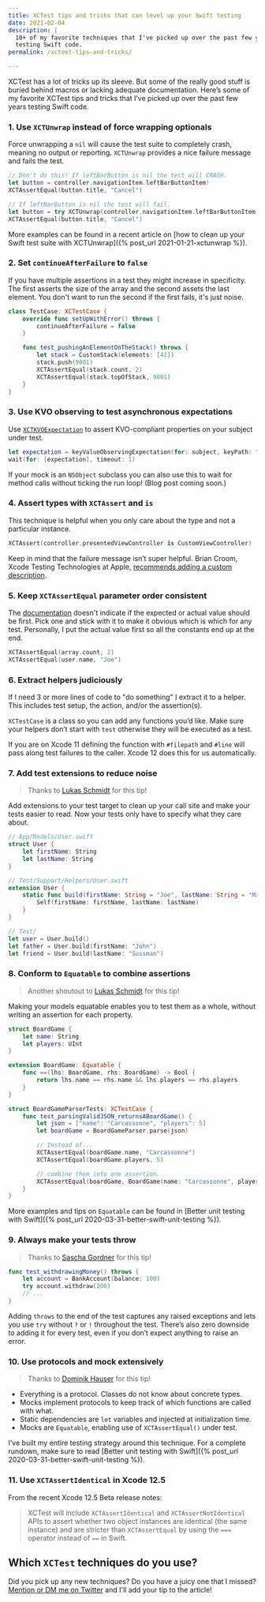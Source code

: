 ```yaml
---
title: XCTest tips and tricks that can level up your Swift testing
date: 2021-02-04
description: |
  10+ of my favorite techniques that I've picked up over the past few years of
  testing Swift code.
permalink: /xctest-tips-and-tricks/

---
```


XCTest has a lot of tricks up its sleeve. But some of the really good stuff is buried behind macros or lacking adequate documentation. Here’s some of my favorite XCTest tips and tricks that I’ve picked up over the past few years testing Swift code.

### 1. Use `XCTUnwrap` instead of force wrapping optionals

Force unwrapping a `nil` will cause the test suite to completely crash, meaning no output or reporting. `XCTUnwrap` provides a nice failure message and fails the test.

```swift
// Don't do this! If leftBarButton is nil the test will CRASH.
let button = controller.navigationItem.leftBarButtonItem!
XCTAssertEqual(button.title, "Cancel")
```

```swift
// If leftBarButton is nil the test will fail.
let button = try XCTUnwrap(controller.navigationItem.leftBarButtonItem)
XCTAssertEqual(button.title, "Cancel")
```

More examples can be found in a recent article on [how to clean up your Swift test suite with XCTUnwrap]({% post_url 2021-01-21-xctunwrap %}).

### 2. Set `continueAfterFailure` to `false`

If you have multiple assertions in a test they might increase in specificity. The first asserts the size of the array and the second assets the last element. You don't want to run the second if the first fails, it's just noise.

```swift
class TestCase: XCTestCase {
    override func setUpWithError() throws {
        continueAfterFailure = false
    }

    func test_pushingAnElementOnTheStack() throws {
        let stack = CustomStack(elements: [42])
        stack.push(9001)
        XCTAssertEqual(stack.count, 2)
        XCTAssertEqual(stack.topOfStack, 9001)
    }
}
```

### 3. Use KVO observing to test asynchronous expectations

Use [`XCTKVOExpectation`](https://developer.apple.com/documentation/xctest/xctkvoexpectation) to assert KVO-compliant properties on your subject under test.

```swift
let expectation = keyValueObservingExpectation(for: subject, keyPath: "property", expectedValue: value)
wait(for: [expectation], timeout: 1)
```

If your mock is an `NSObject` subclass you can also use this to wait for method calls without ticking the run loop! (Blog post coming soon.)

### 4. Assert types with `XCTAssert` and `is`

This technique is helpful when you only care about the type and not a particular instance.

```swift
XCTAssert(controller.presentedViewController is CustomViewController)
```

Keep in mind that the failure message isn’t super helpful. Brian Croom, Xcode Testing Technologies at Apple, [recommends adding a custom description](https://twitter.com/aikoniv/status/1356776234923954177?s=20).

### 5. Keep `XCTAssertEqual` parameter order consistent

The [documentation](https://developer.apple.com/documentation/xctest/xctassertequal) doesn't indicate if the expected or actual value should be first. Pick one and stick with it to make it obvious which is which for any test. Personally, I put the actual value first so all the constants end up at the end.

```swift
XCTAssertEqual(array.count, 2)
XCTAssertEqual(user.name, "Joe")
```

### 6. Extract helpers judiciously

If I need 3 or more lines of code to "do something" I extract it to a helper. This includes test setup, the action, and/or the assertion(s).

`XCTestCase` is a class so you can add any functions you’d like. Make sure your helpers don’t start with `test` otherwise they will be executed as a test.

If you are on Xcode 11 defining the function with `#filepath` and `#line` will pass along test failures to the caller. Xcode 12 does this for us automatically.

### 7. Add test extensions to reduce noise

> Thanks to [Lukas Schmidt](https://twitter.com/lightsprint09) for this tip!

Add extensions to your test target to clean up your call site and make your tests easier to read. Now your tests only have to specify what they care about.

```swift
// App/Models/User.swift
struct User {
    let firstName: String
    let lastName: String
}

// Test/Support/Helpers/User.swift
extension User {
    static func build(firstName: String = "Joe", lastName: String = "Masilotti") -> Self {
        Self(firstName: firstName, lastName: lastName)
    }
}

// Test/
let user = User.build()
let father = User.build(firstName: "John")
let friend = User.build(lastName: "Sussman")
```

### 8. Conform to `Equatable` to combine assertions

> Another shoutout to [Lukas Schmidt](https://twitter.com/lightsprint09) for this tip!

Making your models equatable enables you to test them as a whole, without writing an assertion for each property.

```swift
struct BoardGame {
    let name: String
    let players: UInt
}

extension BoardGame: Equatable {
    func ==(lhs: BoardGame, rhs: BoardGame) -> Bool {
        return lhs.name == rhs.name && lhs.players == rhs.players
    }
}

struct BoardGameParserTests: XCTestCase {
    func test_parsingValidJSON_returnsABoardGame() {
        let json = ["name": "Carcassonne", "players": 5]
        let boardGame = BoardGameParser.parse(json)

        // Instead of...
        XCTAssertEqual(boardGame.name, "Carcassonne")
        XCTAssertEqual(boardGame.players, 5)

        // combine them into one assertion.
        XCTAssertEqual(boardGame, BoardGame(name: "Carcassonne", players: 5))
    }
}
```

More examples and tips on `Equatable` can be found in [Better unit testing with Swift]({% post_url 2020-03-31-better-swift-unit-testing %}).

### 9. Always make your tests throw

> Thanks to [Sascha Gordner](https://twitter.com/forceunwrap) for this tip!

```swift
func test_withdrawingMoney() throws {
    let account = BankAccount(balance: 100)
    try account.withdraw(200)
    // ...
}
```

Adding `throws` to the end of the test captures any raised exceptions and lets you use `try` without `?` or `!` throughout the test. There’s also zero downside to adding it for every test, even if you don’t expect anything to raise an error.

### 10. Use protocols and mock extensively

> Thanks to  [Dominik Hauser](https://twitter.com/dasdom)  for this tip!

* Everything is a protocol. Classes do not know about concrete types.
* Mocks implement protocols to keep track of which functions are called with what.
* Static dependencies are `let` variables and injected at initialization time.
* Mocks are `Equatable`, enabling use of `XCTAssertEqual()` under test.

I’ve built my entire testing strategy around this technique.  For a complete rundown, make sure to read [Better unit testing with Swift]({% post_url 2020-03-31-better-swift-unit-testing %}).

### 11. Use `XCTAssertIdentical` in Xcode 12.5

From the recent Xcode 12.5 Beta release notes:

> XCTest will include `XCTAssertIdentical` and `XCTAssertNotIdentical` APIs to assert whether two object instances are identical (the same instance) and are stricter than `XCTAssertEqual` by using the `===` operator instead of `==` in Swift.

## Which `XCTest` techniques do you use?

Did you pick up any new techniques? Do you have a juicy one that I missed? [Mention or DM me on Twitter](https://twitter.com/joemasilotti) and I'll add your tip to the article!
